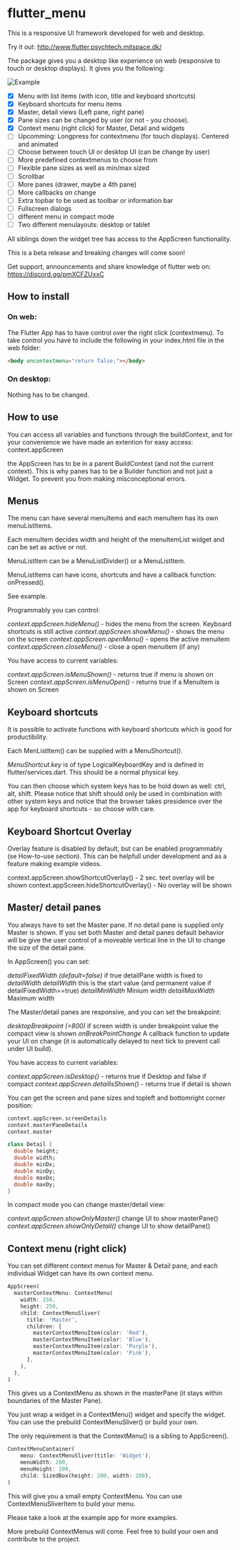 # flutter_menu

This is a responsive UI framework developed for web and desktop. 

Try it out: http://www.flutter.psychtech.mitspace.dk/

The package gives you a desktop like experience on web (responsive to touch or desktop displays). It gives you the following:

![Example](screenshots/example5.gif)

- [x] Menu with list items (with icon, title and keyboard shortcuts)
- [x] Keyboard shortcuts for menu items
- [x] Master, detail views (Left pane, right pane)
- [x] Pane sizes can be changed by user (or not - you choose).
- [X] Context menu (right click) for Master, Detail and widgets
- [ ] Upcomming: Longpress for contextmenu (for touch displays). Centered and animated
- [ ] Choose between touch UI or desktop UI (can be change by user)
- [ ] More predefined contextmenus to choose from
- [ ] Flexible pane sizes as well as min/max sized
- [ ] Scrollbar
- [ ] More panes (drawer, maybe a 4th pane)
- [ ] More callbacks on change
- [ ] Extra topbar to be used as toolbar or information bar
- [ ] Fullscreen dialogs
- [ ] different menu in compact mode
- [ ] Two different menulayouts: desktop or tablet

All siblings down the widget tree has access to the AppScreen functionality.
 
This is a beta release and breaking changes will come soon!

Get support, announcements and share knowledge of flutter web on: https://discord.gg/pmXCFZUxxC

## How to install

### On web:

The Flutter App has to have control over the right click (contextmenu).
To take control you have to include the following in your index.html file in the web folder:

```html
<body oncontextmenu="return false;"></body>
```

### On desktop:

Nothing has to be changed.


## How to use

You can access all variables and functions through the buildContext, and for your convenience we have made an extention for easy access: context.appScreen

the AppScreen has to be in a parent BuildContext (and not the current context). This is why panes has to be a Builder function and not just a Widget. To prevent you from making misconceptional errors.

## Menus

The menu can have several menuItems and each menuItem has its own menuListItems.

Each menuItem decides width and height of the menuItemList widget and can be set as active or not.

MenuListItem can be a MenuListDivider() or a MenuListItem.

MenuListItems can have icons, shortcuts and have a callback function: onPressed().

See example.

Programmably you can control:

*context.appScreen.hideMenu()* - hides the menu from the screen. Keyboard shortcuts is still active
*context.appScreen.showMenu()* - shows the menu on the screen
*context.appScreen.openMenu()* - opens the active menuitem
*context.appScreen.closeMenu()* - close a open menuitem (if any)

You have access to current variables:

*context.appScreen.isMenuShown()* - returns true if menu is shown on Screen
*context.appScreen.isMenuOpen()* - returns true if a MenuItem is shown on Screen


## Keyboard shortcuts

It is possible to activate functions with keyboard shortcuts which is good for productibility.

Each MenListItem() can be supplied with a MenuShortcut().

*MenuShortcut.key* is of type LogicalKeyboardKey and is defined in flutter/services.dart. This should be a normal physical key. 

You can then choose which system keys has to be hold down as well: ctrl, alt, shift.
Please notice that shift should only be used in combination with other system keys and notice that the browser takes presidence over the app for keyboard shortcuts - so choose with care.


## Keyboard Shortcut Overlay

Overlay feature is disabled by default, but can be enabled programmably (se How-to-use section). This can be helpfull under development and as a feature making example videos.

context.appScreen.showShortcutOverlay()  - 2 sec. text overlay will be shown
context.appScreen.hideShortcutOverlay()  - No overlay will be shown

## Master/ detail panes

You always have to set the Master pane. If no detail pane is supplied only Master is shown.
If you set both Master and detail panes default behavior will be give the user control of a moveable vertical line in the UI to change the size of the detail pane.

In AppScreen() you can set:

*detailFixedWidth (default=false)* if true detailPane width is fixed to *detailWidth*
*detailWidth* this is the start value (and permanent value if detailFixedWidth==true)
*detailMinWidth* Minium width
*detailMaxWidth* Maximum width

The Master/detail panes are responsive, and you can set the breakpoint:

*desktopBreakpoint (=800)* if screen width is under breakpoint value the compact view is shown
*onBreakPointChange* A callback function to update your UI on change (it is automatically delayed to next tick to prevent call under UI build).

You have access to current variables:

*context.appScreen.isDesktop()* - returns true if Desktop and false if compact
*context.appScreen.detailIsShown()* - returns true if detail is shown

You can get the screen and pane sizes and topleft and bottomright corner position:

```dart
context.appScreen.screenDetails
context.masterPaneDetails
context.master
```
```dart
class Detail {
  double height;
  double width;
  double minDx;
  double minDy;
  double maxDx;
  double maxDy;
}
```

In compact mode you can change master/detail view:

*context.appScreen.showOnlyMaster()*  change UI to show masterPane()
*context.appScreen.showOnlyDetail()* change UI to show detailPane() 

## Context menu (right click)

You can set different context menus for Master & Detail pane, and each individual Widget can have its own context menu.


```dart
AppScreen(
  masterContextMenu: ContextMenu(
    width: 150,
    height: 250,
    child: ContextMenuSliver(
      title: 'Master',
      children: [
        masterContextMenuItem(color: 'Red'),
        masterContextMenuItem(color: 'Blue'),
        masterContextMenuItem(color: 'Purple'),
        masterContextMenuItem(color: 'Pink'),
      ],
    ),
  ),
)
```
This gives us a ContextMenu as shown in the masterPane (it stays within boundaries of the Master Pane).


You just wrap a widget in a ContextMenu() widget and specify the widget. You can use the prebuild ContextMenuSliver() or build your own. 

The only requirement is that the ContextMenu() is a sibling to AppScreen(). 

```dart
ContextMenuContainer(
    menu: ContextMenuSliver(title: 'Widget'),
    menuWidth: 200,
    menuHeight: 200,
    child: SizedBox(height: 200, width: 200),
)
```

This will give you a small empty ContextMenu. You can use ContextMenuSliverItem to build your menu.

Please take a look at the example app for more examples.

More prebuild ContextMenus will come. Feel free to build your own and contribute to the project.



